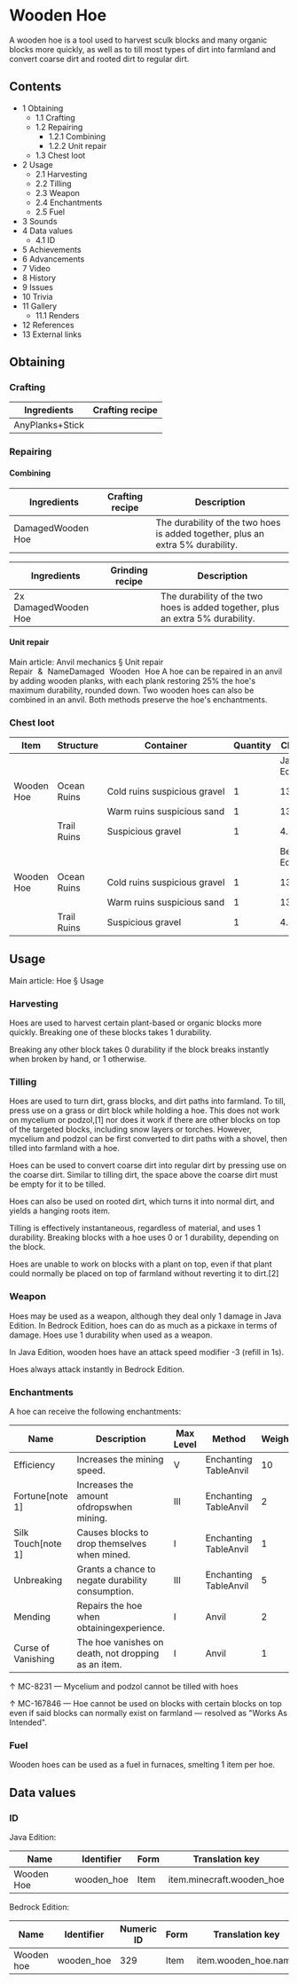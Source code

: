 # Wooden Hoe
A wooden hoe is a tool used to harvest sculk blocks and many organic blocks more quickly, as well as to till most types of dirt into farmland and convert coarse dirt and rooted dirt to regular dirt.

## Contents
- 1 Obtaining
	- 1.1 Crafting
	- 1.2 Repairing
		- 1.2.1 Combining
		- 1.2.2 Unit repair
	- 1.3 Chest loot
- 2 Usage
	- 2.1 Harvesting
	- 2.2 Tilling
	- 2.3 Weapon
	- 2.4 Enchantments
	- 2.5 Fuel
- 3 Sounds
- 4 Data values
	- 4.1 ID
- 5 Achievements
- 6 Advancements
- 7 Video
- 8 History
- 9 Issues
- 10 Trivia
- 11 Gallery
	- 11.1 Renders
- 12 References
- 13 External links

## Obtaining
### Crafting
| Ingredients     | Crafting recipe |
|-----------------|-----------------|
| AnyPlanks+Stick |                 |

### Repairing
#### Combining
| Ingredients       | Crafting recipe | Description                                                                    |
|-------------------|-----------------|--------------------------------------------------------------------------------|
| DamagedWooden Hoe |                 | The durability of the two hoes is added together, plus an extra 5% durability. |

| Ingredients          | Grinding recipe | Description                                                                    |
|----------------------|-----------------|--------------------------------------------------------------------------------|
| 2x DamagedWooden Hoe |                 | The durability of the two hoes is added together, plus an extra 5% durability. |

#### Unit repair
Main article: Anvil mechanics § Unit repair
Repair & NameDamaged Wooden Hoe
A hoe can be repaired in an anvil by adding wooden planks, with each plank restoring 25% the hoe's maximum durability, rounded down. Two wooden hoes can also be combined in an anvil. Both methods preserve the hoe's enchantments.

### Chest loot
| Item       | Structure   | Container                    | Quantity | Chance          |
|------------|-------------|------------------------------|----------|-----------------|
|            |             |                              |          | Java Edition    |
| Wooden Hoe | Ocean Ruins | Cold ruins suspicious gravel | 1        | 13.3%           |
|            |             | Warm ruins suspicious sand   | 1        | 13.3%           |
|            | Trail Ruins | Suspicious gravel            | 1        | 4.4%            |
|            |             |                              |          | Bedrock Edition |
| Wooden Hoe | Ocean Ruins | Cold ruins suspicious gravel | 1        | 13.3%           |
|            |             | Warm ruins suspicious sand   | 1        | 13.3%           |
|            | Trail Ruins | Suspicious gravel            | 1        | 4.3%            |

## Usage
Main article: Hoe § Usage
### Harvesting
Hoes are used to harvest certain plant-based or organic blocks more quickly. Breaking one of these blocks takes 1 durability.

Breaking any other block takes 0 durability if the block breaks instantly when broken by hand, or 1 otherwise.

### Tilling
Hoes are used to turn dirt, grass blocks, and dirt paths into farmland. To till, press use on a grass or dirt block while holding a hoe. This does not work on mycelium or podzol,[1] nor does it work if there are other blocks on top of the targeted blocks, including snow layers or torches. However, mycelium and podzol can be first converted to dirt paths with a shovel, then tilled into farmland with a hoe.

Hoes can be used to convert coarse dirt into regular dirt by pressing use on the coarse dirt. Similar to tilling dirt, the space above the coarse dirt must be empty for it to be tilled.

Hoes can also be used on rooted dirt, which turns it into normal dirt, and yields a hanging roots item.

Tilling is effectively instantaneous, regardless of material, and uses 1 durability. Breaking blocks with a hoe uses 0 or 1 durability, depending on the block.

Hoes are unable to work on blocks with a plant on top, even if that plant could normally be placed on top of farmland without reverting it to dirt.[2]

### Weapon
Hoes may be used as a weapon, although they deal only 1 damage in Java Edition. In Bedrock Edition, hoes can do as much as a pickaxe in terms of damage. Hoes use 1 durability when used as a weapon.

In Java Edition, wooden hoes have an attack speed modifier -3 (refill in 1s).

Hoes always attack instantly in Bedrock Edition.

### Enchantments
A hoe can receive the following enchantments:

| Name               | Description                                         | Max Level | Method                | Weight |
|--------------------|-----------------------------------------------------|-----------|-----------------------|--------|
| Efficiency         | Increases the mining speed.                         | V         | Enchanting TableAnvil | 10     |
| Fortune[note 1]    | Increases the amount ofdropswhen mining.            | III       | Enchanting TableAnvil | 2      |
| Silk Touch[note 1] | Causes blocks to drop themselves when mined.        | I         | Enchanting TableAnvil | 1      |
| Unbreaking         | Grants a chance to negate durability consumption.   | III       | Enchanting TableAnvil | 5      |
| Mending            | Repairs the hoe when obtainingexperience.           | I         | Anvil                 | 2      |
| Curse of Vanishing | The hoe vanishes on death, not dropping as an item. | I         | Anvil                 | 1      |


↑ MC-8231 — Mycelium and podzol cannot be tilled with hoes

↑ MC-167846 — Hoe cannot be used on blocks with certain blocks on top even if said blocks can normally exist on farmland — resolved as "Works As Intended".


### Fuel
Wooden hoes can be used as a fuel in furnaces, smelting 1 item per hoe.

## Data values
### ID
Java Edition:

| Name       | Identifier | Form | Translation key           |
|------------|------------|------|---------------------------|
| Wooden Hoe | wooden_hoe | Item | item.minecraft.wooden_hoe |

Bedrock Edition:

| Name       | Identifier | Numeric ID | Form | Translation key      |
|------------|------------|------------|------|----------------------|
| Wooden hoe | wooden_hoe | 329        | Item | item.wooden_hoe.name |


